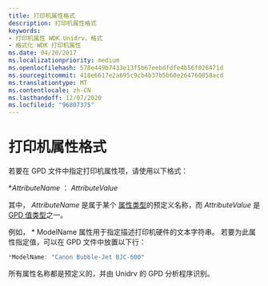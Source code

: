 ```yaml
---
title: 打印机属性格式
description: 打印机属性格式
keywords:
- 打印机属性 WDK Unidrv，格式
- 格式化 WDK 打印机属性
ms.date: 04/20/2017
ms.localizationpriority: medium
ms.openlocfilehash: 578e449b7433e13f5b67eebdfdfe4b56f026471d
ms.sourcegitcommit: 418e6617e2a695c9cb4b37b5b60e264760858acd
ms.translationtype: MT
ms.contentlocale: zh-CN
ms.lasthandoff: 12/07/2020
ms.locfileid: "96807375"
---
```

# <a name="printer-attribute-format"></a>打印机属性格式





若要在 GPD 文件中指定打印机属性项，请使用以下格式：

\**AttributeName* ： *AttributeValue*

其中， *AttributeName* 是属于某个 [属性类型](attribute-types.md)的预定义名称，而 *AttributeValue* 是 [GPD 值类型](gpd-value-types.md)之一。

例如， \* ModelName 属性用于指定描述打印机硬件的文本字符串。 若要为此属性指定值，可以在 GPD 文件中放置以下行：

```cpp
*ModelName: "Canon Bubble-Jet BJC-600"
```

所有属性名称都是预定义的，并由 Unidrv 的 GPD 分析程序识别。

 

 




